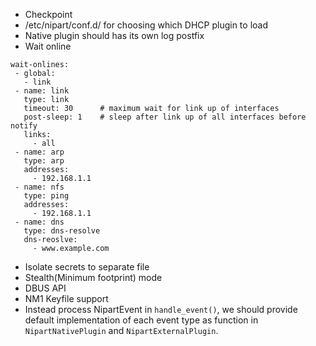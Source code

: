  * Checkpoint
 * /etc/nipart/conf.d/ for choosing which DHCP plugin to load
 * Native plugin should has its own log postfix
 * Wait online

```
wait-onlines:
 - global:
   - link
 - name: link
   type: link
   timeout: 30      # maximum wait for link up of interfaces
   post-sleep: 1    # sleep after link up of all interfaces before notify
   links:
     - all
 - name: arp
   type: arp
   addresses:
     - 192.168.1.1
 - name: nfs
   type: ping
   addresses:
     - 192.168.1.1
 - name: dns
   type: dns-resolve
   dns-reoslve:
     - www.example.com
```

 * Isolate secrets to separate file
 * Stealth(Minimum footprint) mode
 * DBUS API
 * NM1 Keyfile support
 * Instead process NipartEvent in `handle_event()`, we should provide
   default implementation of each event type as function in
   `NipartNativePlugin` and `NipartExternalPlugin`.
